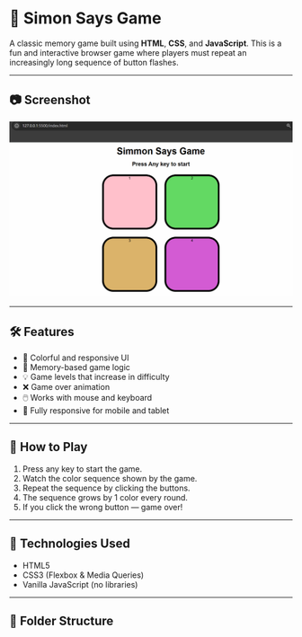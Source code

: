 # 🧠 Simon Says Game

A classic memory game built using **HTML**, **CSS**, and **JavaScript**. This is a fun and interactive browser game where players must repeat an increasingly long sequence of button flashes.

---


## 📷 Screenshot

![Simon Says Game Screenshot](./screenshot.png)

---

## 🛠️ Features

- 🎨 Colorful and responsive UI
- 🧠 Memory-based game logic
- 💡 Game levels that increase in difficulty
- ❌ Game over animation
- 🖱️ Works with mouse and keyboard
- 📱 Fully responsive for mobile and tablet

---

## 🚀 How to Play

1. Press any key to start the game.
2. Watch the color sequence shown by the game.
3. Repeat the sequence by clicking the buttons.
4. The sequence grows by 1 color every round.
5. If you click the wrong button — game over!

---

## 🧾 Technologies Used

- HTML5
- CSS3 (Flexbox & Media Queries)
- Vanilla JavaScript (no libraries)

---

## 🧩 Folder Structure

